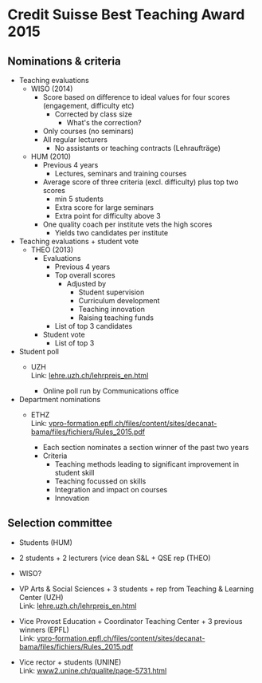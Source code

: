 # Credit Suisse Best Teaching Award 2015  
  
## Nominations & criteria  
  
* Teaching evaluations  
    * WISO (2014)  
        * Score based on difference to ideal values for four scores (engagement, difficulty etc)  
            * Corrected by class size  
                * What's the correction?  
        * Only courses (no seminars)  
        * All regular lecturers  
            * No assistants or teaching contracts (Lehraufträge)  
    * HUM (2010)  
        * Previous 4 years  
            * Lectures, seminars and training courses  
        * Average score of three criteria (excl. difficulty) plus top two scores  
            * min 5 students  
            * Extra score for large seminars  
            * Extra point for difficulty above 3  
        * One quality coach per institute vets the high scores  
            * Yields two candidates per institute  
* Teaching evaluations + student vote  
    * THEO (2013)  
        * Evaluations  
            * Previous 4 years  
            * Top overall scores  
                * Adjusted by  
                    * Student supervision  
                    * Curriculum development  
                    * Teaching innovation  
                    * Raising teaching funds  
            * List of top 3 candidates  
        * Student vote  
            * List of top 3  
* Student poll  
    * UZH  
        Link: [lehre.uzh.ch/lehrpreis_en.html][1]  
  
        * Online poll run by Communications office  
* Department nominations  
    * ETHZ  
        Link: [vpro-formation.epfl.ch/files/content/sites/decanat-bama/files/fichiers/Rules_2015.pdf][2]  
  
        * Each section nominates a section winner of the past two years  
        * Criteria  
            * Teaching methods leading to significant improvement in student skill  
            * Teaching focussed on skills  
            * Integration and impact on courses  
            * Innovation  
  
## Selection committee  
  
* Students (HUM)  
* 2 students + 2 lecturers (vice dean S&L + QSE rep (THEO)  
* WISO?  
* VP Arts & Social Sciences + 3 students + rep from Teaching & Learning Center (UZH)  
    Link: [lehre.uzh.ch/lehrpreis_en.html][3]  
  
* Vice Provost Education + Coordinator Teaching Center + 3 previous winners (EPFL)  
    Link: [vpro-formation.epfl.ch/files/content/sites/decanat-bama/files/fichiers/Rules_2015.pdf][4]  
  
* Vice rector + students (UNINE)  
    Link: [www2.unine.ch/qualite/page-5731.html][5]  
  
[1]: http://www.lehre.uzh.ch/lehrpreis_en.html  
[2]: http://vpro-formation.epfl.ch/files/content/sites/decanat-bama/files/fichiers/Rules_2015.pdf  
[3]: http://www.lehre.uzh.ch/lehrpreis_en.html  
[4]: http://vpro-formation.epfl.ch/files/content/sites/decanat-bama/files/fichiers/Rules_2015.pdf  
[5]: http://www2.unine.ch/qualite/page-5731.html  
